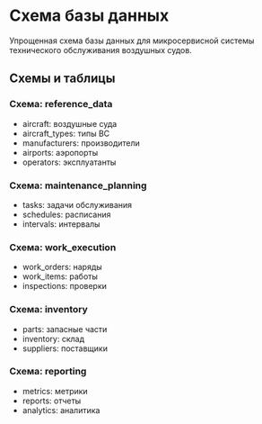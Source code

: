 # Схема базы данных

Упрощенная схема базы данных для микросервисной системы технического обслуживания воздушных судов.

## Схемы и таблицы

### Схема: reference_data
- aircraft: воздушные суда
- aircraft_types: типы ВС
- manufacturers: производители
- airports: аэропорты
- operators: эксплуатанты

### Схема: maintenance_planning
- tasks: задачи обслуживания
- schedules: расписания
- intervals: интервалы

### Схема: work_execution
- work_orders: наряды
- work_items: работы
- inspections: проверки

### Схема: inventory
- parts: запасные части
- inventory: склад
- suppliers: поставщики

### Схема: reporting
- metrics: метрики
- reports: отчеты
- analytics: аналитика